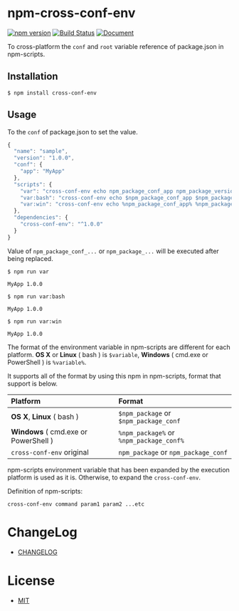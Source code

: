 # npm-cross-conf-env

[![npm version](https://badge.fury.io/js/cross-conf-env.svg)](https://badge.fury.io/js/cross-conf-env)
[![Build Status](https://travis-ci.org/akabekobeko/cross-conf-env.svg?branch=master)](https://travis-ci.org/akabekobeko/npm-cross-conf-env)
[![Document](https://doc.esdoc.org/github.com/akabekobeko/npm-cross-conf-env/badge.svg?t=0)](https://doc.esdoc.org/github.com/akabekobeko/npm-cross-conf-env)

To cross-platform the `conf` and `root` variable reference of package.json in npm-scripts.

## Installation

```
$ npm install cross-conf-env
```

## Usage

To the `conf` of package.json to set the value.

```js
{
  "name": "sample",
  "version": "1.0.0",
  "conf": {
    "app": "MyApp"
  },
  "scripts": {
    "var": "cross-conf-env echo npm_package_conf_app npm_package_version",
    "var:bash": "cross-conf-env echo $npm_package_conf_app $npm_package_version",
    "var:win": "cross-conf-env echo %npm_package_conf_app% %npm_package_version%"
  },
  "dependencies": {
    "cross-conf-env": "^1.0.0"
  }
}
```

Value of `npm_package_conf_...` or `npm_package_...` will be executed after being replaced.

```
$ npm run var

MyApp 1.0.0

$ npm run var:bash

MyApp 1.0.0

$ npm run var:win

MyApp 1.0.0
```

The format of the environment variable in npm-scripts are different for each platform. **OS X** or **Linux** ( bash ) is `$variable`, **Windows** ( cmd.exe or PowerShell ) is `%variable%`.

It supports all of the format by using this npm in npm-scripts, format that support is below.

| Platform | Format |
|:--|:--|
| **OS X**, **Linux** ( bash ) | `$npm_package` or `$npm_package_conf` |
| **Windows** ( cmd.exe or PowerShell ) | `%npm_package%` or `%npm_package_conf%` |
| `cross-conf-env` original | `npm_package` or `npm_package_conf` |

npm-scripts environment variable that has been expanded by the execution platform is used as it is. Otherwise, to expand the `cross-conf-env`.

Definition of npm-scripts:

```
cross-conf-env command param1 param2 ...etc
```

# ChangeLog

* [CHANGELOG](CHANGELOG.md)

# License

* [MIT](LICENSE.txt)
